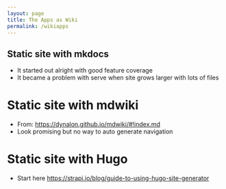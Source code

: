 ```yaml
---
layout: page
title: The Apps as Wiki
permalink: /wikiapps
---
```


## Static site with mkdocs
- It started out alright with good feature coverage
- It became a problem with serve when site grows larger with lots of files

# Static site with mdwiki
- From: https://dynalon.github.io/mdwiki/#!index.md
- Look promising but no way to auto generate navigation

# Static site with Hugo
- Start here https://strapi.io/blog/guide-to-using-hugo-site-generator